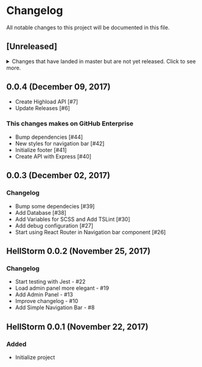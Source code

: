 # Changelog
All notable changes to this project will be documented in this file.

## [Unreleased]
<details>
  <summary>
    Changes that have landed in master but are not yet released.
    Click to see more.
  </summary>
</details>

## 0.0.4 (December 09, 2017)
- Create Highload API [#7]
- Update Releases [#6]
### This changes makes on GitHub Enterprise
- Bump dependencies [#44]
- New styles for navigation bar [#42]
- Initialize footer [#41]
- Create API with Express [#40]

## 0.0.3 (December 02, 2017)
### Changelog

- Bump some dependecies [#39]
- Add Database [#38]
- Add Variables for SCSS and Add TSLint [#30]
- Add debug configuration [#27]
- Start using React Router in Navigation bar component [#26]

## HellStorm 0.0.2 (November 25, 2017)
### Changelog

- Start testing with Jest - #22
- Load admin panel more elegant - #19
- Add Admin Panel - #13
- Improve changelog - #10
- Add Simple Navigation Bar - #8

## HellStorm 0.0.1 (November 22, 2017)
### Added
- Initialize project
